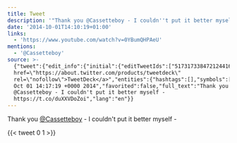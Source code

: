 ```yaml
---
title: Tweet
description: '"Thank you @Cassetteboy - I couldn''t put it better myself - "'
date: '2014-10-01T14:10:19+01:00'
links:
  - 'https://www.youtube.com/watch?v=0YBumQHPAeU'
mentions:
  - '@Cassetteboy'
source: >-
  {"tweet":{"edit_info":{"initial":{"editTweetIds":["517317338472124416"],"editableUntil":"2014-10-01T15:17:19.440Z","editsRemaining":"5","isEditEligible":true}},"retweeted":false,"source":"<a
  href=\"https://about.twitter.com/products/tweetdeck\"
  rel=\"nofollow\">TweetDeck</a>","entities":{"hashtags":[],"symbols":[],"user_mentions":[{"name":"Cassetteboy","screen_name":"Cassetteboy","indices":["10","22"],"id_str":"41780094","id":"41780094"}],"urls":[{"url":"https://t.co/duXXVDoZoi","expanded_url":"https://www.youtube.com/watch?v=0YBumQHPAeU","display_url":"youtube.com/watch?v=0YBumQ…","indices":["59","82"]}]},"display_text_range":["0","82"],"favorite_count":"0","id_str":"517317338472124416","truncated":false,"retweet_count":"1","id":"517317338472124416","possibly_sensitive":false,"created_at":"Wed
  Oct 01 14:17:19 +0000 2014","favorited":false,"full_text":"Thank you
  @Cassetteboy - I couldn't put it better myself -
  https://t.co/duXXVDoZoi","lang":"en"}}
---
```

Thank you [@Cassetteboy](https://twitter.com/@Cassetteboy) - I couldn't put it better myself - 
    
{{< tweet 0 1 >}}
    
